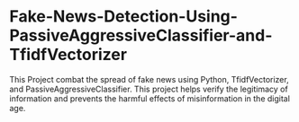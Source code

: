 # Fake-News-Detection-Using-PassiveAggressiveClassifier-and-TfidfVectorizer
This Project combat the spread of fake news using Python, TfidfVectorizer, and PassiveAggressiveClassifier. This project helps verify the legitimacy of information and prevents the harmful effects of misinformation in the digital age.
